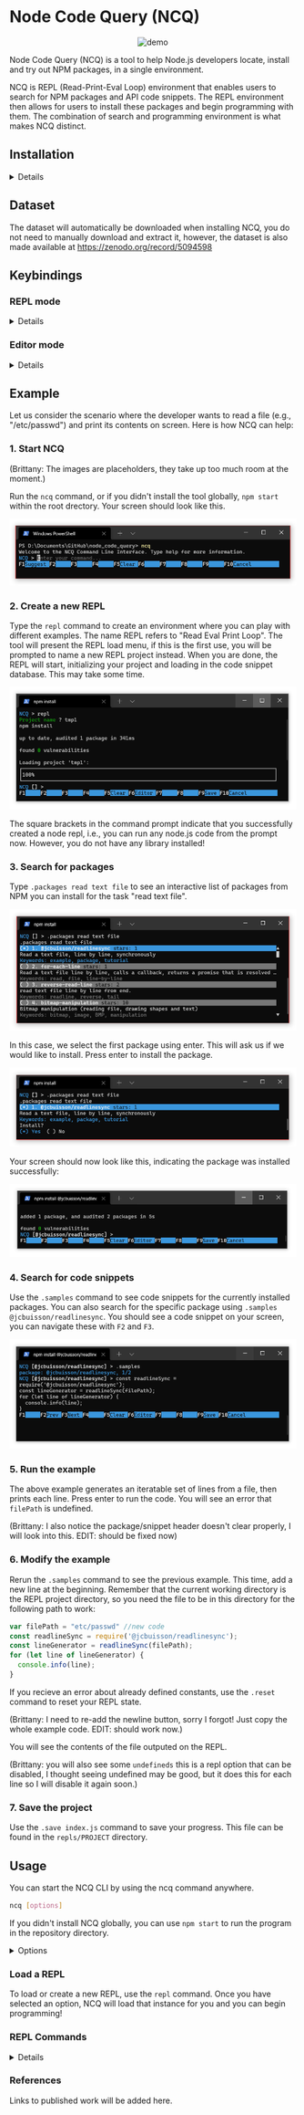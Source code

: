 # Node Code Query (NCQ)
<p align="center">
  <img src="https://raw.githubusercontent.com/damorimRG/node_code_query/master/media/demo-full.gif" alt="demo"/>
</p>

Node Code Query (NCQ) is a tool to help Node.js developers locate, install and try out NPM packages, in a single environment.

NCQ is REPL (Read-Print-Eval Loop) environment that enables users to search for NPM packages and API code snippets. The REPL environment then allows for users to install these packages and begin programming with them. The combination of search and programming environment is what makes NCQ distinct.

## Installation

<details>

### 1. Install Node.js and NPM

NCQ is a research project and may not be compatible with all Node.js versions. The last tested Node.js version was v14.17.0.

*Hint: Use nvm to install node/npm. Install [nvm](https://github.com/nvm-sh/nvm). Then, run the command `nvm install <version>`*

### 2. Clone this repository

```sh
git clone https://github.com/damorimRG/node_code_query.git
```

### 3. Change to the corresponding directory.


```sh
cd node_code_query
```

### 4. Install

```sh
npm install
```

This step may take some time. In addition to installing dependencies, it runs a setup script and downloads a snapshot of the NPM data to create a local database (for efficiency).

You can now use `npm start` to run the program.

### 5. Globally install the `ncq` command (optional).

To use the `ncq` command, and to run ncq from any location, you can install this repository globally.

```sh
npm install -g
```
  
</details>

## Dataset

The dataset will automatically be downloaded when installing NCQ, you do not need to manually download and extract it, however, the dataset is also made available at https://zenodo.org/record/5094598

## Keybindings


### REPL mode

<details>

| KeyBinding | Command | Details |
| - | - | - |
| <kbd>return</kbd> | Submit |  |
| <kbd>escape</kbd> or <kbd>f10</kbd>| Cancel |  |
| <kbd>delete</kbd> | Delete Character | |
| <kbd>meta</kbd> + <kbd>delete</kbd> | Delete word | <kbd>ctrl</kbd> + <kbd>w</kbd> also works. |
| <kbd>ctrl</kbd> + <kbd>delete</kbd> | Delete line | <kbd>ctrl</kbd> + <kbd>u</kbd> also works. |
| <kbd>ctrl</kbd> + <kbd>←</kbd> | Move to line start | |
| <kbd>ctrl</kbd> + <kbd>➞</kbd> | Move to line end | |
| <kbd>meta</kbd> + <kbd>←</kbd> | Previous Word | <kbd>meta</kbd> + <kbd>b</kbd> also works. |
| <kbd>meta</kbd> + <kbd>➞</kbd> | Next word | <kbd>meta</kbd> + <kbd>f</kbd> also works. |
| <kbd>↑</kbd> | Cursor Line Up | |
| <kbd>↓</kbd> | Cursor Line Down | |
| <kbd>f4</kbd> | Newline | |
| <kbd>f5</kbd> | Clear | Clears currently entered input. |
| <kbd>f6</kbd> | Editor | Enter editor mode. |
| <kbd>f9</kbd> | Save | |

</details>

### Editor mode

<details>

| KeyBinding | Command | Details |
| - | - | - |
| <kbd>return</kbd> | Newline |  |
| <kbd>f9</kbd> or <kbd>ctrl</kbd> + <kbd>s</kbd>| Save |  |

</details>

## Example

Let us consider the scenario where the developer wants to read a file (e.g., "/etc/passwd") and print its contents on screen. Here is how NCQ can help:

### 1. Start NCQ

(Brittany: The images are placeholders, they take up too much room at the moment.)

Run the `ncq` command, or if you didn't install the tool globally, `npm start` within the root drectory. Your screen should look like this.

<p align="center">
  <img src="media/run_example.png" alt="ncq command"/>
</p>

### 2. Create a new REPL
Type the `repl` command to create an environment where you can play with different examples. The name REPL refers to "Read Eval Print Loop". The tool will present the REPL load menu, if this is the first use, you will be prompted to name a new REPL project instead. When you are done, the REPL will start, initializing your project and loading in the code snippet database. This may take some time.

<p align="center">
  <img src="media/run_example2.png" alt="repl command"/>
</p>

The square brackets in the command prompt indicate that you successfully created a node repl, i.e., you can run any node.js code from the prompt now. However, you do not have any library installed!

### 3. Search for packages

Type `.packages read text file` to see an interactive list of packages from NPM you can install for the task "read text file".

<p align="center">
  <img src="media/run_example3.png" alt="packages command"/>
</p>

In this case, we select the first package using enter. This will ask us if we would like to install. Press enter to install the package.

<p align="center">
  <img src="media/run_example4.png" alt="packages command"/>
</p>

Your screen should now look like this, indicating the package was installed successfully:

<p align="center">
  <img src="media/run_example5.png" alt="packages command"/>
</p>

### 4. Search for code snippets

Use the `.samples` command to see code snippets for the currently installed packages. You can also search for the specific package using `.samples @jcbuisson/readlinesync`. You should see a code snippet on your screen, you can navigate these with `F2` and `F3`.

<p align="center">
  <img src="media/run_example6.png" alt="packages command"/>
</p>

### 5. Run the example

The above example generates an iteratable set of lines from a file, then prints each line. Press enter to run the code. You will see an error that `filePath` is undefined.

(Brittany: I also notice the package/snippet header doesn't clear properly, I will look into this. EDIT: should be fixed now)

### 6. Modify the example

Rerun the `.samples` command to see the previous example. This time, add a new line at the beginning. Remember that the current working directory is the REPL project directory, so you need the file to be in this directory for the following path to work:

```js
var filePath = "etc/passwd" //new code
const readlineSync = require('@jcbuisson/readlinesync');
const lineGenerator = readlineSync(filePath);
for (let line of lineGenerator) {
  console.info(line);
}
```

If you recieve an error about already defined constants, use the `.reset` command to reset your REPL state.

(Brittany: I need to re-add the newline button, sorry I forgot! Just copy the whole example code. EDIT: should work now.)

You will see the contents of the file outputed on the REPL.

(Brittany: you will also see some `undefineds` this is a repl option that can be disabled, I thought seeing undefined may be good, but it does this for each line so I will disable it again soon.)

### 7. Save the project

Use the `.save index.js` command to save your progress. This file can be found in the `repls/PROJECT` directory.


## Usage
  
You can start the NCQ CLI by using the ncq command anywhere.
  
```sh
ncq [options]
```
  
If you didn't install NCQ globally, you can use `npm start` to run the program in the repository directory.
<details><summary>Options</summary>
    
|option|description|
|-|-|
|-d, --debug|Run in debug mode, enables extra logging. |
|-u, --usage|Enable additional logging for user study purposes. |
|-r, --recordLimit \<num\>|Limit the number of packages loaded. | 
    
</details>
  
### Load a REPL
  
To load or create a new REPL, use the `repl` command. Once you have selected an option, NCQ will load that instance for you and you can begin programming!

### REPL Commands
  
<details>
  
#### `.packages <query>`
  
Search for packages using the given query string, now interactively! If you select a package, you can now install it from ths menu.
 
#### `.install [packages]`
  
Given a package or list of packages, installs these in your REPL project.
  
#### `.uninstall [packages]`
  
Uninstalls a given package.
  
#### `.samples [packages]`
  
Searches for code snippets from the given packages, and shows them to you right in your REPL prompt.
  
#### `.help`
  
Show more commands.
    
</details>
  
### References
  
Links to published work will be added here.

